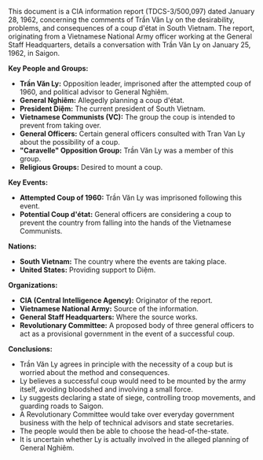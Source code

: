 This document is a CIA information report (TDCS-3/500,097) dated January 28, 1962, concerning the comments of Trần Văn Ly on the desirability, problems, and consequences of a coup d'état in South Vietnam. The report, originating from a Vietnamese National Army officer working at the General Staff Headquarters, details a conversation with Trần Văn Ly on January 25, 1962, in Saigon.

**Key People and Groups:**

*   **Trần Văn Ly:** Opposition leader, imprisoned after the attempted coup of 1960, and political advisor to General Nghiêm.
*   **General Nghiêm:** Allegedly planning a coup d'état.
*   **President Diệm:** The current president of South Vietnam.
*   **Vietnamese Communists (VC):** The group the coup is intended to prevent from taking over.
*   **General Officers:** Certain general officers consulted with Tran Van Ly about the possibility of a coup.
*   **"Caravelle" Opposition Group:** Trần Văn Ly was a member of this group.
*   **Religious Groups:** Desired to mount a coup.

**Key Events:**

*   **Attempted Coup of 1960:** Trần Văn Ly was imprisoned following this event.
*   **Potential Coup d'état:** General officers are considering a coup to prevent the country from falling into the hands of the Vietnamese Communists.

**Nations:**

*   **South Vietnam:** The country where the events are taking place.
*   **United States:** Providing support to Diệm.

**Organizations:**

*   **CIA (Central Intelligence Agency):** Originator of the report.
*   **Vietnamese National Army:** Source of the information.
*   **General Staff Headquarters:** Where the source works.
*   **Revolutionary Committee:** A proposed body of three general officers to act as a provisional government in the event of a successful coup.

**Conclusions:**

*   Trần Văn Ly agrees in principle with the necessity of a coup but is worried about the method and consequences.
*   Ly believes a successful coup would need to be mounted by the army itself, avoiding bloodshed and involving a small force.
*   Ly suggests declaring a state of siege, controlling troop movements, and guarding roads to Saigon.
*   A Revolutionary Committee would take over everyday government business with the help of technical advisors and state secretaries.
*   The people would then be able to choose the head-of-the-state.
*   It is uncertain whether Ly is actually involved in the alleged planning of General Nghiêm.
